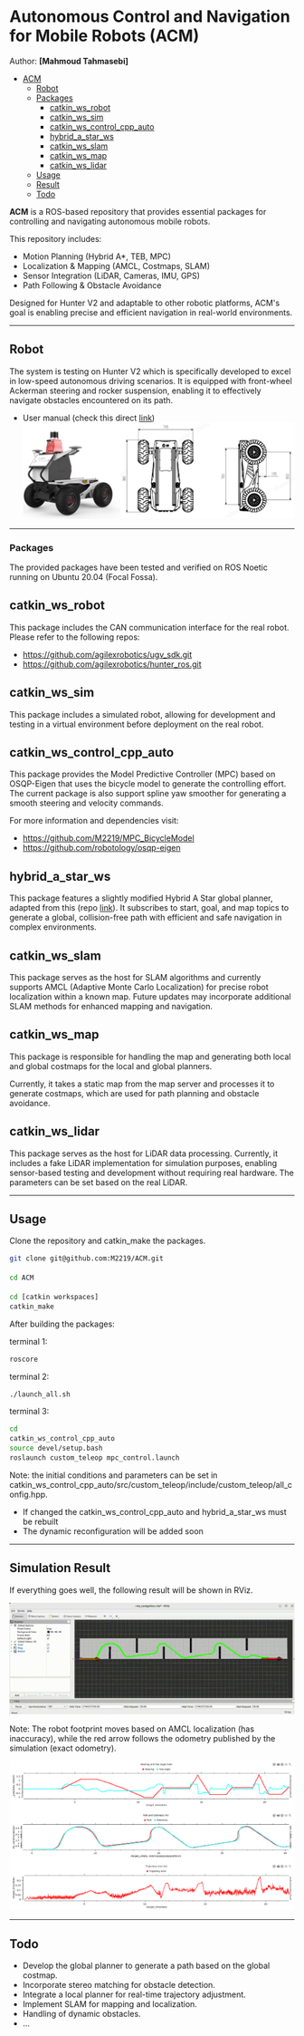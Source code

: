 # Autonomous Control and Navigation for Mobile Robots (ACM)
Author: **[Mahmoud Tahmasebi]**

<!-- TOC -->

- [ACM](#ACM)
  - [Robot](#Robot)
  - [Packages](#Packages)
    - [catkin_ws_robot](#catkin_ws_robot)
    - [catkin_ws_sim](#catkin_ws_sim)
    - [catkin_ws_control_cpp_auto](#catkin_ws_control_cpp_auto)
    - [hybrid_a_star_ws](#hybrid_a_star_ws)
    - [catkin_ws_slam](#catkin_ws_slam)
    - [catkin_ws_map](#catkin_ws_map)
    - [catkin_ws_lidar](#catkin_ws_lidar)
  - [Usage](#usage)
  - [Result](#result)
  - [Todo](#Todo)


<!-- /TOC -->

**ACM** is a ROS-based repository that provides essential packages for controlling and navigating autonomous mobile robots.

This repository includes:
* Motion Planning (Hybrid A*, TEB, MPC)
* Localization & Mapping (AMCL, Costmaps, SLAM)
* Sensor Integration (LiDAR, Cameras, IMU, GPS)
* Path Following & Obstacle Avoidance

Designed for Hunter V2 and adaptable to other robotic platforms, ACM's goal is enabling precise and efficient navigation in real-world environments.

--- 
## Robot
The system is testing on Hunter V2 which is specifically developed to excel in low-speed autonomous driving scenarios. It is equipped with front-wheel Ackerman steering and rocker suspension, enabling it to effectively navigate obstacles encountered on its path.
* User manual (check this direct [link](https://global.agilex.ai/pages/download-manual))
![Hunter V2](./imgs/robot.png)

---
### Packages
The provided packages have been tested and verified on ROS Noetic running on Ubuntu 20.04 (Focal Fossa).

## catkin_ws_robot
This package includes the CAN communication interface for the real robot. Please refer to the following repos:

* https://github.com/agilexrobotics/ugv_sdk.git
* https://github.com/agilexrobotics/hunter_ros.git

## catkin_ws_sim
This package includes a simulated robot, allowing for development and testing in a virtual environment before deployment on the real robot.

## catkin_ws_control_cpp_auto
This package provides the Model Predictive Controller (MPC) based on OSQP-Eigen that uses the bicycle model to generate the controlling effort. The current package is also support spline yaw smoother for generating a smooth steering and velocity commands.

For more information and dependencies visit:

* https://github.com/M2219/MPC_BicycleModel
* https://github.com/robotology/osqp-eigen

## hybrid_a_star_ws
This package features a slightly modified Hybrid A Star global planner, adapted from this  (repo [link](https://github.com/zm0612/Hybrid_A_Star/tree/main)). It subscribes to start, goal, and map topics to generate a global, collision-free path with efficient and safe navigation in complex environments.

## catkin_ws_slam
This package serves as the host for SLAM algorithms and currently supports AMCL (Adaptive Monte Carlo Localization) for precise robot localization within a known map. Future updates may incorporate additional SLAM methods for enhanced mapping and navigation.

## catkin_ws_map
This package is responsible for handling the map and generating both local and global costmaps for the local and global planners.

Currently, it takes a static map from the map server and processes it to generate costmaps, which are used for path planning and obstacle avoidance.

## catkin_ws_lidar
This package serves as the host for LiDAR data processing. Currently, it includes a fake LiDAR implementation for simulation purposes, enabling sensor-based testing and development without requiring real hardware. The parameters can be set based on the real LiDAR.

---

## Usage

Clone the repository and catkin_make the packages.

```sh
git clone git@github.com:M2219/ACM.git

cd ACM

cd [catkin workspaces]
catkin_make
```

After building the packages:

terminal 1: 

```sh
roscore
```
terminal 2:
```sh
./launch_all.sh
```

terminal 3:
```sh
cd 
catkin_ws_control_cpp_auto
source devel/setup.bash
roslaunch custom_teleop mpc_control.launch
```

Note: the initial conditions and parameters can be set in catkin_ws_control_cpp_auto/src/custom_teleop/include/custom_teleop/all_config.hpp.
* If changed the catkin_ws_control_cpp_auto and hybrid_a_star_ws must be rebuilt
* The dynamic reconfiguration will be added soon

---
## Simulation Result
If everything goes well, the following result will be shown in RViz.

<p align="center" style="margin:0">
<img src="./imgs/vid1_highres.gif" alt="Path Following" width="600" border="0" /> 
</p>

Note: The robot footprint moves based on AMCL localization (has inaccuracy), while the red arrow follows the odometry published by the simulation (exact odometry).

![Hunter V2](./imgs/diagram.png)


---
## Todo

* Develop the global planner to generate a path based on the global costmap.
* Incorporate stereo matching for obstacle detection.
* Integrate a local planner for real-time trajectory adjustment.
* Implement SLAM for mapping and localization.
* Handling of dynamic obstacles.
* ...
